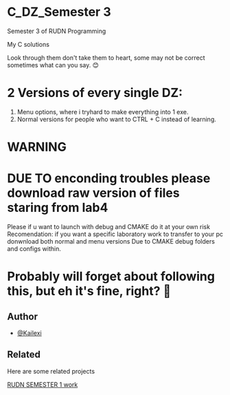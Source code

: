 
# C_DZ_Semester 3

Semester 3 of RUDN Programming

My C solutions

Look through them don't take them to heart, some may not be correct sometimes what can you say. 😊

# 2 Versions of every single DZ:

1. Menu options, where i tryhard to make everything into 1 exe.
2. Normal versions for people who want to CTRL + C instead of learning.




# WARNING
# DUE TO enconding troubles please download raw version of files staring from lab4
Please if u want to launch with debug and CMAKE do it at your own risk
Recomendation: if you want a specific laboratory work to transfer to your pc donwnload both normal and menu versions
Due to CMAKE debug folders and configs within.


# Probably will forget about following this, but eh it's fine, right? 🤔
 

## Author

- [@Kailexi](https://www.github.com/kailexi)


## Related

Here are some related projects

[RUDN SEMESTER 1 work](https://github.com/Kailexi/RUDN_sem1)




















